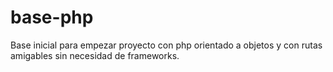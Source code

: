 # base-php
Base inicial para empezar proyecto con php orientado a objetos y con rutas amigables sin necesidad de frameworks.
